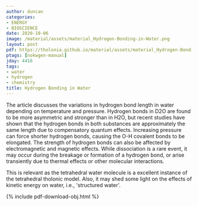 ```yaml
---
author: duncan
categories:
- ENERGY
- BIOSCIENCE
date: 2020-10-06
image: /material/assets/material_Hydrogen-Bonding-in-Water.png
layout: post
pdf: https://tholonia.github.io/material/assets/material_Hydrogen-Bonding-in-Water.pdf
ptags: [nokwgen-manual]
jday: 4416
tags:
- water
- hydrogen
- chemistry
title: Hydrogen Bonding in Water
---
```


The article discusses the variations in hydrogen bond length in water depending on temperature and pressure. Hydrogen bonds in D2O are found to be more asymmetric and stronger than in H2O, but recent studies have shown that the hydrogen bonds in both substances are approximately the same length due to compensatory quantum effects. Increasing pressure can force shorter hydrogen bonds, causing the O-H covalent bonds to be elongated. The strength of hydrogen bonds can also be affected by electromagnetic and magnetic effects. While dissociation is a rare event, it may occur during the breakage or formation of a hydrogen bond, or arise transiently due to thermal effects or other molecular interactions.

This is relevant as the tetrahedral water molecule is a excellent instance of the tetrahedral tholonic model.  Also, it may shed some light on the effects of kinetic energy on water, i.e., 'structured water'.



<!--more-->

{% include pdf-download-obj.html %}

